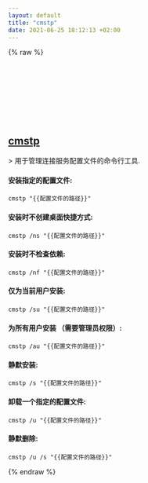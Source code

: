 ```yaml
---
layout: default
title: "cmstp"
date: 2021-06-25 18:12:13 +02:00
---
```

{% raw %}
<h2 id="cmstp">
  <a href="/zh/windows/cmstp.html">cmstp</a> <a href="#cmstp"><svg class="icon">
    <use href="/assets/images/unicode_sprite.svg#link" />
  </svg></a>
</h2>
> 用于管理连接服务配置文件的命令行工具.

#### 安装指定的配置文件:
```shell
cmstp "{{配置文件的路径}}"
```
#### 安装时不创建桌面快捷方式:
```shell
cmstp /ns "{{配置文件的路径}}"
```
#### 安装时不检查依赖:
```shell
cmstp /nf "{{配置文件的路径}}"
```
#### 仅为当前用户安装:
```shell
cmstp /su "{{配置文件的路径}}"
```
#### 为所有用户安装 （需要管理员权限）:
```shell
cmstp /au "{{配置文件的路径}}"
```
#### 静默安装:
```shell
cmstp /s "{{配置文件的路径}}"
```
#### 卸载一个指定的配置文件:
```shell
cmstp /u "{{配置文件的路径}}"
```
#### 静默删除:
```shell
cmstp /u /s "{{配置文件的路径}}"
```
{% endraw %}